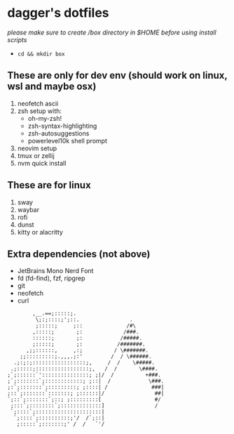 # dagger's dotfiles

_please make sure to create /box directory in $HOME before using install scripts_
- `cd && mkdir box`

These are only for dev env (should work on linux, wsl and maybe osx)
---
1. neofetch ascii
2. zsh setup with:
    - oh-my-zsh!
    - zsh-syntax-highlighting
    - zsh-autosuggestions
    - powerlevel10k shell prompt
3. neovim setup
4. tmux or zellij
5. nvm quick install

These are for linux
---
1. sway
2. waybar
3. rofi
4. dunst
5. kitty or alacritty

Extra dependencies (not above)
---
- JetBrains Mono Nerd Font
- fd (fd-find), fzf, ripgrep
- git
- neofetch
- curl

```
        ,__.==;:::::;.                            
         \;:;::::;';::.                .           
         ;:::::;     ;::              /#\          
        ,:::::;       ;:             /###.        
        ::::::;       ;:            /#####.       
        ;:::::;       ;:           /#######.      
      ,;;::::::,     ,:;          / \#######.     
    ;;:::::::::;.,,,.;:'         /  / \######.    
  .;:;:;:::::::::::::::::;,     /  /    \#####.   
 .;:::::;:::::::::::::::::;,   /  /       \####.  
;`;::::::`':::::::::::::::; ;|/  /          +###. 
;`;:::::::`;::::::::::::; ;::|  /            \###.
;:`;:::::::`;:::::::::; ;::::| /              ###|
;::`;:::::::`:::::::; ;::::::|/                ##| 
`;::`;:::::::`;::; ;:::::::::[                 #/  
 ;:::`;::::::::`;:::::::::::::]                /    
 `;::::`;:::::::::::::::::::::|                     
  `;::::`;::::::::::;'/  /`;::|                     
   ;:::::`;:::::::;' /  /   `'/                     
```
